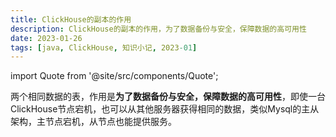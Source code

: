 ```yaml
---
title: ClickHouse的副本的作用
description: ClickHouse的副本的作用，为了数据备份与安全，保障数据的高可用性
date: 2023-01-26
tags: [java, ClickHouse, 知识小记, 2023-01]
---
```



import Quote from '@site/src/components/Quote';

> <Quote></Quote>


两个相同数据的表，作用是**为了数据备份与安全，保障数据的高可用性**，即使一台ClickHouse节点宕机，也可以从其他服务器获得相同的数据，类似Mysql的主从架构，主节点宕机，从节点也能提供服务。